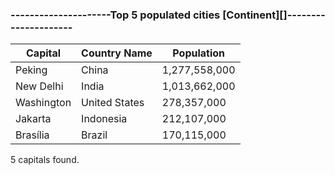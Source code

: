 ### ---------------------Top 5 populated cities [Continent][]---------------------

| Capital | Country Name | Population |
| --- | --- | --- |
| Peking | China | 1,277,558,000 |
| New Delhi | India | 1,013,662,000 |
| Washington | United States | 278,357,000 |
| Jakarta | Indonesia | 212,107,000 |
| Brasília | Brazil | 170,115,000 |

5 capitals found.
